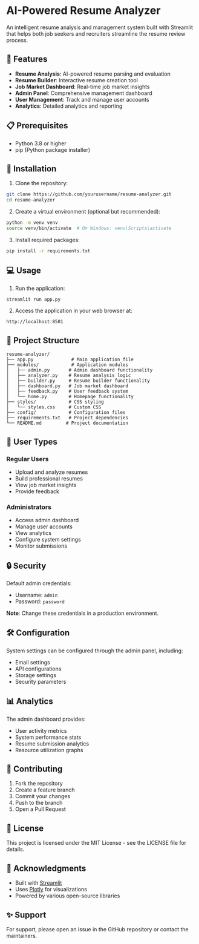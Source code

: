 # AI-Powered Resume Analyzer

An intelligent resume analysis and management system built with Streamlit that helps both job seekers and recruiters streamline the resume review process.

## 🌟 Features

- **Resume Analysis**: AI-powered resume parsing and evaluation
- **Resume Builder**: Interactive resume creation tool
- **Job Market Dashboard**: Real-time job market insights
- **Admin Panel**: Comprehensive management dashboard
- **User Management**: Track and manage user accounts
- **Analytics**: Detailed analytics and reporting

## 📋 Prerequisites

- Python 3.8 or higher
- pip (Python package installer)

## 🚀 Installation

1. Clone the repository:
```bash
git clone https://github.com/yourusername/resume-analyzer.git
cd resume-analyzer
```

2. Create a virtual environment (optional but recommended):
```bash
python -m venv venv
source venv/bin/activate  # On Windows: venv\Scripts\activate
```

3. Install required packages:
```bash
pip install -r requirements.txt
```

## 💻 Usage

1. Run the application:
```bash
streamlit run app.py
```

2. Access the application in your web browser at:
```
http://localhost:8501
```

## 📁 Project Structure

```
resume-analyzer/
├── app.py              # Main application file
├── modules/            # Application modules
│   ├── admin.py       # Admin dashboard functionality
│   ├── analyzer.py    # Resume analysis logic
│   ├── builder.py     # Resume builder functionality
│   ├── dashboard.py   # Job market dashboard
│   ├── feedback.py    # User feedback system
│   └── home.py        # Homepage functionality
├── styles/            # CSS styling
│   └── styles.css     # Custom CSS
├── config/            # Configuration files
├── requirements.txt   # Project dependencies
└── README.md         # Project documentation
```

## 👥 User Types

### Regular Users
- Upload and analyze resumes
- Build professional resumes
- View job market insights
- Provide feedback

### Administrators
- Access admin dashboard
- Manage user accounts
- View analytics
- Configure system settings
- Monitor submissions

## 🔒 Security

Default admin credentials:
- Username: `admin`
- Password: `password`

**Note**: Change these credentials in a production environment.

## 🛠️ Configuration

System settings can be configured through the admin panel, including:
- Email settings
- API configurations
- Storage settings
- Security parameters

## 📊 Analytics

The admin dashboard provides:
- User activity metrics
- System performance stats
- Resume submission analytics
- Resource utilization graphs

## 🤝 Contributing

1. Fork the repository
2. Create a feature branch
3. Commit your changes
4. Push to the branch
5. Open a Pull Request

## 📝 License

This project is licensed under the MIT License - see the LICENSE file for details.

## 🙏 Acknowledgments

- Built with [Streamlit](https://streamlit.io/)
- Uses [Plotly](https://plotly.com/) for visualizations
- Powered by various open-source libraries

## ✨ Support

For support, please open an issue in the GitHub repository or contact the maintainers.